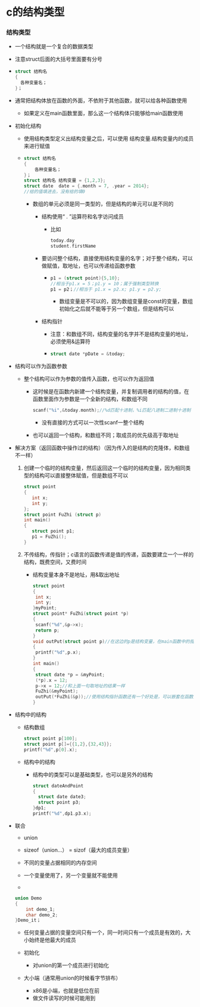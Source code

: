 # c的结构类型

### 结构类型

- 一个结构就是一个复合的数据类型

- 注意struct后面的大括号里面要有分号

- ```c
  struct 结构名
  {
  	各种变量名；
  }；
  ```

- 通常把结构体放在函数的外面，不依附于其他函数，就可以给各种函数使用

  - 如果定义在main函数里面，那么这一个结构体只能够给main函数使用

- 初始化结构

  - 使用结构类型定义出结构变量之后，可以使用 结构变量.结构变量内的成员来进行赋值

  - ```c
    struct 结构名
    {
    	各种变量名；
    }；
    struct 结构名 结构变量 = {1,2,3};
    struct date  date = {.month = 7, .year = 2014};
    //给的值填进去，没有给的填0
    ```

    - 数组的单元必须是同一类型的，但是结构的单元可以是不同的

      - 结构使用“ . ”运算符和名字访问成员

        - 比如

          ```c
          today.day
          student.firstName
          ```

      - 要访问整个结构，直接使用结构变量的名字；对于整个结构，可以做赋值，取地址，也可以传递给函数参数

        - ```c
          p1 = (struct point){5,10};
          //相当于p1.x = 5；p1.y = 10；属于强制类型转换
          p1 = p2；//相当于 p1.x = p2.x; p1.y = p2.y;
          ```

          - 数组变量是不可以的，因为数组变量是const的变量，数组初始化之后就不能等于另一个数组，但是结构可以

      - 结构指针

        - 注意：和数组不同，结构变量的名字并不是结构变量的地址，必须使用&运算符

        - ```c
          struct date *pDate = &today;
          ```

- 结构可以作为函数参数

  - 整个结构可以作为参数的值传入函数，也可以作为返回值
    - 这时候是在函数内新建一个结构变量，并复制调用者的结构的值，在函数里面作为参数是一个全新的结构，和数组不同
    
      ```c
      scanf("%i",&today.month);//%d匹配十进制，%i匹配八进制二进制十进制
      ```
    
      - 没有直接的方式可以一次性scanf一整个结构
    
    - 也可以返回一个结构，和数组不同；取成员的优先级高于取地址

- 解决方案（返回函数中操作过的结构）（因为传入的是结构的克隆体，和数组不一样）

  1. 创建一个临时的结构变量，然后返回这一个临时的结构变量，因为相同类型的结构可以直接整体赋值，但是数组不可以

     ```c
     struct point 
     {
     	int x;
     	int y;
     };
     struct point FuZhi (struct p)
     int main()
     {
     	struct point p1;
     	p1 = FuZhi();
     }
     ```

  2. 不传结构，传指针；c语言的函数传递是值的传递，函数要建立一个一样的结构，既费空间，又费时间

     - 结构变量本身不是地址，用&取出地址

       ```c
       struct point
       {
       	int x;
       	int y;
       }myPoint;
       struct point* FuZhi(struct point *p)
       {
       	scanf("%d",&p->x);
       	return p;
       }
       void outPut(struct point p)//在这边的p是结构变量，在main函数中的指针经过取值是传入这边的结构变量
       {
       	printf("%d",p.x);
       }
       int main()
       {
       	struct date *p = &myPoint;
       	(*p).x = 12;
       	p->x = 12;//和上面一句取地址的结果一样
       	FuZhi(&myPoint);
       	outPut(*FuZhi(&p));//使用结构指针函数还有一个好处是，可以嵌套在函数内
       }
       
       
       ```

- 结构中的结构

  - 结构数组

    ```c
    struct point p[100];
    struct point p[]={{1,2},{32,43}};
    printf("%d",p[0].x);
    ```

  - 结构中的结构

    - 结构中的类型可以是基础类型，也可以是另外的结构

      ```c
      struct dateAndPoint
      {
      	struct date date3;
      	struct point p3;
      }dp1;
      printf("%d",dp1.p3.x);
      ```


- 联合

  - union

  - sizeof（union...） = sizof（最大的成员变量）

  - 不同的变量占据相同的内存空间

  - 一个变量使用了，另一个变量就不能使用

  -  

    ```c
    union Demo
    {
    	int demo_1;
    	char demo_2;
    }Demo_it；
    ```

  -  任何变量占据的变量空间只有一个，同一时间只有一个成员是有效的，大小始终是他最大的成员

  - 初始化

    - 对union的第一个成员进行初始化

  - 大小端（通常用union的时候看字节排布）

    - x86是小端，也就是低位在前
    - 做文件读写的时候可能用到







